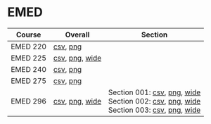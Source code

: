 # EMED

| Course | Overall | Section |
| ------ | ------- | ------- |
| EMED 220 | [csv](https://github.com/UCSD-Historical-Enrollment-Data/2024Fall/blob/main/overall/EMED%20220.csv), [png](https://raw.githubusercontent.com/UCSD-Historical-Enrollment-Data/2024Fall/main/plot_overall/EMED%20220.png) |  |
| EMED 225 | [csv](https://github.com/UCSD-Historical-Enrollment-Data/2024Fall/blob/main/overall/EMED%20225.csv), [png](https://raw.githubusercontent.com/UCSD-Historical-Enrollment-Data/2024Fall/main/plot_overall/EMED%20225.png), [wide](https://raw.githubusercontent.com/UCSD-Historical-Enrollment-Data/2024Fall/main/plot_overall_wide/EMED%20225.png) |  |
| EMED 240 | [csv](https://github.com/UCSD-Historical-Enrollment-Data/2024Fall/blob/main/overall/EMED%20240.csv), [png](https://raw.githubusercontent.com/UCSD-Historical-Enrollment-Data/2024Fall/main/plot_overall/EMED%20240.png) |  |
| EMED 275 | [csv](https://github.com/UCSD-Historical-Enrollment-Data/2024Fall/blob/main/overall/EMED%20275.csv), [png](https://raw.githubusercontent.com/UCSD-Historical-Enrollment-Data/2024Fall/main/plot_overall/EMED%20275.png) |  |
| EMED 296 | [csv](https://github.com/UCSD-Historical-Enrollment-Data/2024Fall/blob/main/overall/EMED%20296.csv), [png](https://raw.githubusercontent.com/UCSD-Historical-Enrollment-Data/2024Fall/main/plot_overall/EMED%20296.png), [wide](https://raw.githubusercontent.com/UCSD-Historical-Enrollment-Data/2024Fall/main/plot_overall_wide/EMED%20296.png) | Section 001: [csv](https://github.com/UCSD-Historical-Enrollment-Data/2024Fall/blob/main/section/EMED%20296_001.csv), [png](https://raw.githubusercontent.com/UCSD-Historical-Enrollment-Data/2024Fall/main/plot_section/EMED%20296_001.png), [wide](https://raw.githubusercontent.com/UCSD-Historical-Enrollment-Data/2024Fall/main/plot_section_wide/EMED%20296_001.png)<br>Section 002: [csv](https://github.com/UCSD-Historical-Enrollment-Data/2024Fall/blob/main/section/EMED%20296_002.csv), [png](https://raw.githubusercontent.com/UCSD-Historical-Enrollment-Data/2024Fall/main/plot_section/EMED%20296_002.png), [wide](https://raw.githubusercontent.com/UCSD-Historical-Enrollment-Data/2024Fall/main/plot_section_wide/EMED%20296_002.png)<br>Section 003: [csv](https://github.com/UCSD-Historical-Enrollment-Data/2024Fall/blob/main/section/EMED%20296_003.csv), [png](https://raw.githubusercontent.com/UCSD-Historical-Enrollment-Data/2024Fall/main/plot_section/EMED%20296_003.png), [wide](https://raw.githubusercontent.com/UCSD-Historical-Enrollment-Data/2024Fall/main/plot_section_wide/EMED%20296_003.png) |
